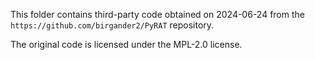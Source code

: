 This folder contains third-party code obtained on 2024-06-24 from the `https://github.com/birgander2/PyRAT` repository.

The original code is licensed under the MPL-2.0 license.

